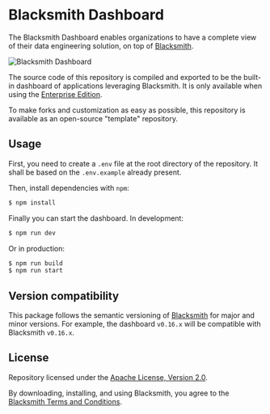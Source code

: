 # Blacksmith Dashboard

The Blacksmith Dashboard enables organizations to have a complete view of their
data engineering solution, on top of [Blacksmith](https://nunchi.studio/blacksmith).

![Blacksmith Dashboard](https://nunchi.studio/images/blacksmith/dashboard.002.png)

The source code of this repository is compiled and exported to be the built-in
dashboard of applications leveraging Blacksmith. It is only available when using
the [Enterprise Edition](https://nunchi.studio/blacksmith/pricing).

To make forks and customization as easy as possible, this repository is available
as an open-source "template" repository.

## Usage

First, you need to create a `.env` file at the root directory of the repository.
It shall be based on the `.env.example` already present.

Then, install dependencies with `npm`:
```bash
$ npm install
```

Finally you can start the dashboard. In development:
```bash
$ npm run dev
```

Or in production:
```bash
$ npm run build
$ npm run start
```

## Version compatibility

This package follows the semantic versioning of [Blacksmith](https://github.com/nunchistudio/blacksmith)
for major and minor versions. For example, the dashboard `v0.16.x` will be compatible
with Blacksmith `v0.16.x`.

## License

Repository licensed under the [Apache License, Version 2.0](./LICENSE).

By downloading, installing, and using Blacksmith, you agree to the
[Blacksmith Terms and Conditions](https://nunchi.studio/legal/terms).
